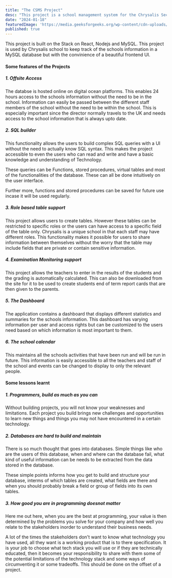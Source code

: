 ```yaml
---
title: "The CSMS Project"
desc: "This project is a school management system for the Chrysalis Secondary School."
date: "2024-01-18"
featuredImage: 'https://media.geeksforgeeks.org/wp-content/cdn-uploads/20200619211856/7-Best-Learning-Methods-for-Self-Taught-Developers.png'
published: true
---
```


This project is built on the Stack on React, Nodejs and MySQL. This project is used by Chrysalis school to keep track of the schools information in a MySQL database but with the convinience of a beautiful frontend UI.

#### Some features of the Projects

##### 1. Offsite Access

The databse is hosted online on digital ocean platforms. This enables 24 hours access to the schools information without the need to be in the school. Information can easily be passed between the different staff members of the school without the need to be within the school. This is especially important since the director normally travels to the UK and needs access to the school information that is always upto date.

##### 2. SQL builder

This functionality allows the users to build complex SQL queries with a UI without the need to actually know SQL syntax. This makes the project accessible to even the users who can read and write and have a basic knowledge and understanding of Technology.

These queries can be Functions, stored procedures, virtual tables and most of the functionalities of the database. These can all be done intuitively on the user interface.

Further more, functions and stored procedures can be saved for future use incase it will be used regularly.

##### 3. Role based table support

This project allows users to create tables. However these tables can be restricted to specific roles or the users can have access to a specific field of the table only. Chrysalis is a unique school in that each staff may have different roles. This functionality makes it possible for users to share information between themselves without the worry that the table may include fields that are private or contain sensitive information.

##### 4. Examination Monitoring support

This project allows the teachers to enter in the results of the students and the grading is automatically calculated. This can also be downloaded from the site for it to be used to create students end of term report cards that are then given to the parents.

##### 5. The Dashboard

The application contains a dashboard that displays different statistics and summaries for the schools information. This dashboard has varying information per user and access rights but can be customized to the users need based on which information is most important to them.

##### 6. The school calendar

This maintains all the schools activities that have been run and will be run in future. This information is easily accessible to all the teachers and staff of the school and events can be changed to display to only the relevant people.

#### Some lessons learnt

##### 1. Programmers, build as much as you can

Without building projects, you will not know your weaknesses and limitations. Each project you build brings new challenges and opportunities to learn new things and things you may not have encountered in a certain technology.

##### 2. Databases are hard to build and maintain

There is so much thought that goes into databases. Simple things like who are the users of this database, when and where can the database fail, what kind of useful information can be needs to be extracted from the data stored in the database.

These simple points informs how you get to build and structure your database, interms of which tables are created, what fields are there and when you should probably break a field or group of fields into its own tables.

##### 3. How good you are in programming doesnot matter

Here me out here, when you are the best at programming, your value is then determined by the problems you solve for your company and how well you relate to the stakeholders inorder to understand their business needs.

A lot of the times the stakeholders don't want to know what technology you have used, all they want is a working product that is to there specification. It is your job to choose what tech stack you will use or if they are technically educated, then it becomes your responsibility to share with them some of the potential limitations of the technology stack and some ways of circumventing it or some tradeoffs. This should be done on the offset of a project.
